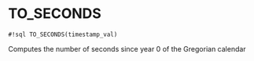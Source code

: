 # TO_SECONDS

`#!sql TO_SECONDS(timestamp_val)`

Computes the number of seconds since year 0 of the Gregorian calendar

